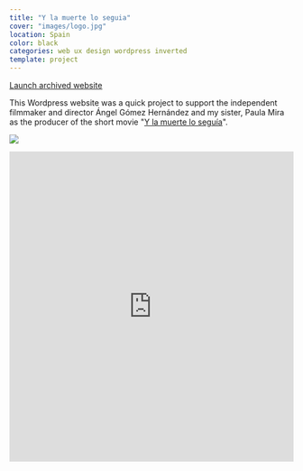 ```yaml
---
title: "Y la muerte lo seguia"
cover: "images/logo.jpg"
location: Spain
color: black
categories: web ux design wordpress inverted
template: project
---
```


<p class="align-center">
<a class="btn" role="button" href="http://ylmls.herokuapp.com" target="_blank">Launch archived website</a>
</p>

This Wordpress website was a quick project to support the independent filmmaker and director Ángel Gómez Hernández and my sister, Paula Mira as the producer of the short movie "[Y la muerte lo seguía](http://www.imdb.com/title/tt2495788/)".

![](/work/ylmls/images/0.png)

<iframe width="100%" height="550" src="https://www.youtube.com/embed/gWoorDsxUgw" frameborder="0" allowfullscreen></iframe>
